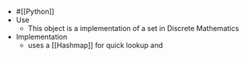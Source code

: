- #[[Python]]
- Use
	- This object is a implementation of a set in Discrete Mathematics
- Implementation
	- uses a [[Hashmap]] for quick lookup and